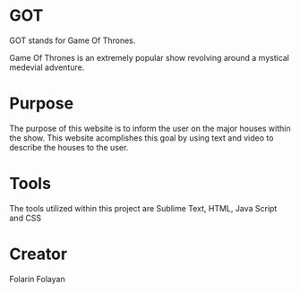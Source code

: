 # GOT
GOT stands for Game Of Thrones.

Game Of Thrones is an extremely popular show revolving around a mystical medevial adventure.

# Purpose

The purpose of this website is to inform the user on the major houses within the show. This website acomplishes this goal by using text and video to describe the houses to the user.

# Tools

The tools utilized within this project are Sublime Text, HTML, Java Script and CSS

# Creator

Folarin Folayan
